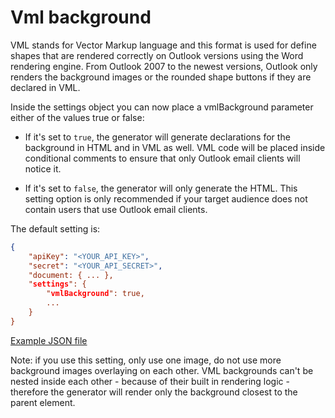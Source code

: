 # Vml background

VML stands for Vector Markup language and this format is used for define shapes that are rendered correctly on Outlook versions using the Word rendering engine. From Outlook 2007 to the newest versions, Outlook only renders the background images or the rounded shape buttons if they are declared in VML.

Inside the settings object you can now place a vmlBackground parameter either of the values true or false:

- If it's set to `true`, the generator will generate declarations for the background in HTML and in VML as well. VML code will be placed inside conditional comments to ensure that only Outlook email clients will notice it.

- If it's set to `false`, the generator will only generate the HTML. This setting option is only recommended if your target audience does not contain users that use Outlook email clients.

The default setting is:

```json
{
	"apiKey": "<YOUR_API_KEY>",
	"secret": "<YOUR_API_SECRET>",
	"document: { ... },
	"settings": {
		"vmlBackground": true,
		...
	}
}
```

[Example JSON file](../full-email-layout-examples/vml_background_example.json)

Note: if you use this setting, only use one image, do not use more background images overlaying on each other. VML backgrounds can't be nested inside each other - because of their built in rendering logic - therefore the generator will render only the background closest to the parent element.
